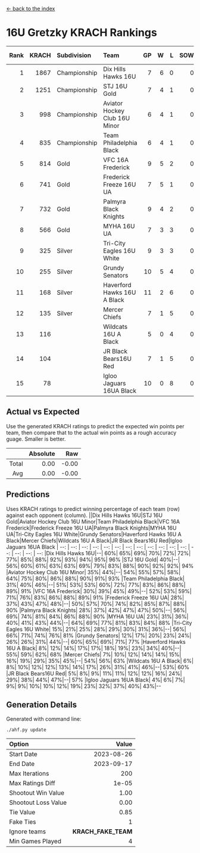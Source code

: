 [<- back to the index](readme.md)
# 16U Gretzky KRACH Rankings
Rank|KRACH|Subdivision|Team|GP|W|L|SOW|SOL|T|SoS|Exp Wins|Win Diff
---:|---:|:---|:---|---:|---:|---:|---:|---:|---:|---:|---:|---:
1|1867|Championship|Dix Hills Hawks 16U|7|6|0|0|0|1|244|6.8|-0.0
2|1251|Championship|STJ 16U Gold|7|4|1|0|0|2|649|5.7|0.0
3|998|Championship|Aviator Hockey Club 16U Minor|6|4|1|0|0|1|459|4.9|0.0
4|835|Championship|Team Philadelphia Black|6|4|1|0|0|1|415|4.9|0.0
5|814|Gold|VFC 16A Frederick|9|5|2|0|0|2|577|6.7|-0.0
6|741|Gold|Frederick Freeze 16U UA|7|5|1|0|0|1|265|5.9|0.0
7|732|Gold|Palmyra Black Knights|9|4|2|0|0|3|630|6.6|0.0
8|566|Gold|MYHA 16U UA|7|3|3|0|0|1|672|3.9|0.0
9|325|Silver|Tri-City Eagles 16U White|9|3|3|0|0|3|412|5.6|0.0
10|255|Silver|Grundy Senators|10|5|4|0|0|1|307|5.9|0.0
11|168|Silver|Haverford Hawks 16U A Black|11|2|6|0|0|3|558|4.6|0.0
12|135|Silver|Mercer Chiefs|7|1|5|0|0|1|624|1.9|0.0
13|116||Wildcats 16U A Black|5|0|4|0|0|1|910|0.9|0.0
14|104||JR Black Bears16U Red|7|1|5|0|0|1|423|1.9|0.0
15|78||Igloo Jaguars 16UA Black|10|0|8|0|0|2|896|1.7|-0.0

## Actual vs Expected
Use the generated KRACH ratings to predict the expected win points per team, then compare that to the actual win points as a rough accuracy guage. Smaller is better.

||Absolute|Raw
|---:|---:|---:
|Total|0.00|-0.00
|Avg|0.00|-0.00

## Predictions
Uses KRACH ratings to predict winning percentage of each team (row) against each opponent (column).
||Dix Hills Hawks 16U|STJ 16U Gold|Aviator Hockey Club 16U Minor|Team Philadelphia Black|VFC 16A Frederick|Frederick Freeze 16U UA|Palmyra Black Knights|MYHA 16U UA|Tri-City Eagles 16U White|Grundy Senators|Haverford Hawks 16U A Black|Mercer Chiefs|Wildcats 16U A Black|JR Black Bears16U Red|Igloo Jaguars 16UA Black
| --: | --: | --: | --: | --: | --: | --: | --: | --: | --: | --: | --: | --: | --: | --: | --: 
|Dix Hills Hawks 16U|--| 60%| 65%| 69%| 70%| 72%| 72%| 77%| 85%| 88%| 92%| 93%| 94%| 95%| 96%
|STJ 16U Gold| 40%|--| 56%| 60%| 61%| 63%| 63%| 69%| 79%| 83%| 88%| 90%| 92%| 92%| 94%
|Aviator Hockey Club 16U Minor| 35%| 44%|--| 54%| 55%| 57%| 58%| 64%| 75%| 80%| 86%| 88%| 90%| 91%| 93%
|Team Philadelphia Black| 31%| 40%| 46%|--| 51%| 53%| 53%| 60%| 72%| 77%| 83%| 86%| 88%| 89%| 91%
|VFC 16A Frederick| 30%| 39%| 45%| 49%|--| 52%| 53%| 59%| 71%| 76%| 83%| 86%| 88%| 89%| 91%
|Frederick Freeze 16U UA| 28%| 37%| 43%| 47%| 48%|--| 50%| 57%| 70%| 74%| 82%| 85%| 87%| 88%| 90%
|Palmyra Black Knights| 28%| 37%| 42%| 47%| 47%| 50%|--| 56%| 69%| 74%| 81%| 84%| 86%| 88%| 90%
|MYHA 16U UA| 23%| 31%| 36%| 40%| 41%| 43%| 44%|--| 64%| 69%| 77%| 81%| 83%| 84%| 88%
|Tri-City Eagles 16U White| 15%| 21%| 25%| 28%| 29%| 30%| 31%| 36%|--| 56%| 66%| 71%| 74%| 76%| 81%
|Grundy Senators| 12%| 17%| 20%| 23%| 24%| 26%| 26%| 31%| 44%|--| 60%| 65%| 69%| 71%| 77%
|Haverford Hawks 16U A Black|  8%| 12%| 14%| 17%| 17%| 18%| 19%| 23%| 34%| 40%|--| 55%| 59%| 62%| 68%
|Mercer Chiefs|  7%| 10%| 12%| 14%| 14%| 15%| 16%| 19%| 29%| 35%| 45%|--| 54%| 56%| 63%
|Wildcats 16U A Black|  6%|  8%| 10%| 12%| 12%| 13%| 14%| 17%| 26%| 31%| 41%| 46%|--| 53%| 60%
|JR Black Bears16U Red|  5%|  8%|  9%| 11%| 11%| 12%| 12%| 16%| 24%| 29%| 38%| 44%| 47%|--| 57%
|Igloo Jaguars 16UA Black|  4%|  6%|  7%|  9%|  9%| 10%| 10%| 12%| 19%| 23%| 32%| 37%| 40%| 43%|--

## Generation Details

Generated with command line:
```
./ahf.py update
```

| Option | Value |
| :----- | ----: |
| Start Date | 2023-08-26 |
| End Date | 2023-09-17 |
| Max Iterations | 200 |
| Max Ratings Diff | 1e-05 |
| Shootout Win Value | 1.00 |
| Shootout Loss Value | 0.00 |
| Tie Value | 0.85 |
| Fake Ties | 1 |
| Ignore teams | __KRACH_FAKE_TEAM__ |
| Min Games Played | 4 |

